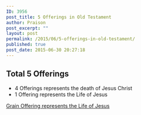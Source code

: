 ```yaml
---
ID: 3956
post_title: 5 Offerings in Old Testament
author: Praison
post_excerpt: ""
layout: post
permalink: /2015/06/5-offerings-in-old-testament/
published: true
post_date: 2015-06-30 20:27:18
---
```

<h2>Total 5 Offerings</h2>
<ul>
	<li>4 Offerings represents the death of Jesus Christ</li>
	<li>1 Offering represents the Life of Jesus</li>
</ul>
<a href="http://biblerevelation.org/2015/06/30/grain-offering-represents-life-jesus/">Grain Offering represents the Life of Jesus</a>